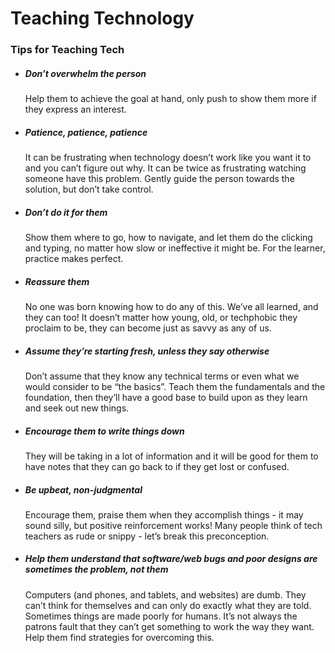 # Teaching Technology

### Tips for Teaching Tech

* ##### Don’t overwhelm the person
   Help them to achieve the goal at hand, only push to show them more if they express an interest.
* ##### Patience, patience, patience
    It can be frustrating when technology doesn’t work like you want it to and you can’t figure out why. It can be twice as frustrating watching someone have this problem. Gently guide the person towards the solution, but don’t take control.
* ##### Don’t do it for them
  Show them where to go, how to navigate, and let them do the clicking and typing, no matter how slow or ineffective it might be. For the learner, practice makes perfect.
* ##### Reassure them
  No one was born knowing how to do any of this. We’ve all learned, and they can too! It doesn’t matter how young, old, or techphobic they proclaim to be, they can become just as savvy as any of us.
* ##### Assume they’re starting fresh, unless they say otherwise
   Don’t assume that they know any technical terms or even what we would consider to be “the basics”. Teach them the fundamentals and the foundation, then they’ll have a good base to build upon as they learn and seek out new things.  
* ##### Encourage them to write things down
   They will be taking in a lot of information and it will be good for them to have notes that they can go back to if they get lost or confused.   
* ##### Be upbeat, non-judgmental
   Encourage them, praise them when they accomplish things - it may sound silly, but positive reinforcement works! Many people think of tech teachers as rude or snippy - let’s break this preconception.  
* ##### Help them understand that software/web bugs and poor designs are sometimes the problem, not them
   Computers (and phones, and tablets, and websites) are dumb. They can’t think for themselves and can only do exactly what they are told. Sometimes things are made poorly for humans. It’s not always the patrons fault that they can’t get something to work the way they want. Help them find strategies for overcoming this.  




